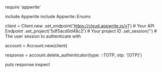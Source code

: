 require 'appwrite'

include Appwrite
include Appwrite::Enums

client = Client.new
    .set_endpoint('https://cloud.appwrite.io/v1') # Your API Endpoint
    .set_project('5df5acd0d48c2') # Your project ID
    .set_session('') # The user session to authenticate with

account = Account.new(client)

response = account.delete_authenticator(type: ::TOTP, otp: '[OTP]')

puts response.inspect

